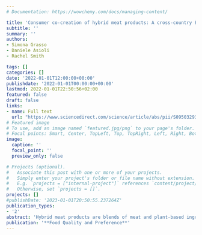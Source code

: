 ```yaml
---
# Documentation: https://wowchemy.com/docs/managing-content/

title: 'Consumer co-creation of hybrid meat products: A cross-country European survey'
subtitle: ''
summary: ''
authors:
- Simona Grasso 
- Daniele Asioli 
- Rachel Smith

tags: []
categories: []
date: '2022-01-01T12:00:00+00:00'
publishdate: '2022-01-01T00:00:00+00:00'
lastmod: 2022-01-01T22:50:56+02:00
featured: false
draft: false
links: 
- name: Full text
  url: "https://www.sciencedirect.com/science/article/abs/pii/S0950329322000611"
# Featured image
# To use, add an image named `featured.jpg/png` to your page's folder.
# Focal points: Smart, Center, TopLeft, Top, TopRight, Left, Right, BottomLeft, Bottom, BottomRight.
image:
  caption: ''
  focal_point: ''
  preview_only: false

# Projects (optional).
#   Associate this post with one or more of your projects.
#   Simply enter your project's folder or file name without extension.
#   E.g. `projects = ["internal-project"]` references `content/project/deep-learning/index.md`.
#   Otherwise, set `projects = []`.
projects: []
#publishDate: '2023-01-01T20:50:55.237264Z'
publication_types: 
- '2'
abstract: 'Hybrid meat products are blends of meat and plant-based ingredients that could bridge the gap for consumers who want to reduce their meat intake, without sacrificing the taste, convenience and familiarity of traditional processed meat products. However, little is known about consumers’ preferred formulations, willingness to try (WTT), willingness to buy (WTB), and how they are perceived compared to meat products and plant-based meat-free alternatives. Therefore, this study aimed to: 1) identify hybrid recipes with the most potential for acceptance using a co-creation approach; 2) understand WTT and WTB for hybrid products and 3) compare hybrid meat products vs meat products and plant-based meat-free alternatives on several attributes (healthy, ethical, environmentally friendly, convenient, affordable, tasty, enjoyable, acceptable, aspirational, nutritious, simple, safe). The online survey with a total of 2,405 consumers in Denmark, Spain and the UK, revealed that across countries consumers prefer a hypothetical beef burger made with 25% or 50% plant-based ingredients (onions, herbs, spices, garlic and mushrooms) and with a nutritional claim on protein or fat. At least 57% of consumers were willing to try and at least 46% were willing to buy hybrid meat products. Across countries and for most attributes, hybrid meat products scored similarly to plant-based meat-free alternatives and differently from meat products. Hybrid meat products and plant-based meat-free alternatives were considered as healthy, ethical and environmentally friendly, while meat products were considered affordable, tasty, enjoyable and simple. These findings provide insights and practical suggestions for companies manufacturing innovative solutions for meat products and policy makers aiming to promote more varied diets.'
publication: '**Food Quality and Preference**'
---
```

